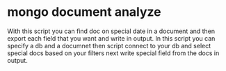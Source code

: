 # mongo document analyze
With this script you can find doc on special date in a document and then export each field that you want and write in output.
In this script you can specify a db and a documnet then script connect to your db and select special docs based on your filters next write special field from the docs in output.

